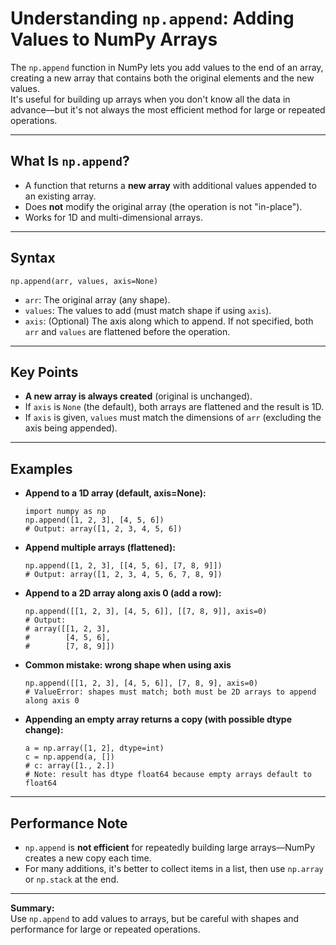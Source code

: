 # Understanding `np.append`: Adding Values to NumPy Arrays

The `np.append` function in NumPy lets you add values to the end of an array, creating a new array that contains both the original elements and the new values.  
It's useful for building up arrays when you don't know all the data in advance—but it's not always the most efficient method for large or repeated operations.

---

## What Is `np.append`?

- A function that returns a **new array** with additional values appended to an existing array.
- Does **not** modify the original array (the operation is not "in-place").
- Works for 1D and multi-dimensional arrays.

---

## Syntax

    np.append(arr, values, axis=None)

- `arr`: The original array (any shape).
- `values`: The values to add (must match shape if using `axis`).
- `axis`: (Optional) The axis along which to append. If not specified, both `arr` and `values` are flattened before the operation.

---

## Key Points

- **A new array is always created** (original is unchanged).
- If `axis` is `None` (the default), both arrays are flattened and the result is 1D.
- If `axis` is given, `values` must match the dimensions of `arr` (excluding the axis being appended).

---

## Examples

- **Append to a 1D array (default, axis=None):**

      import numpy as np
      np.append([1, 2, 3], [4, 5, 6])
      # Output: array([1, 2, 3, 4, 5, 6])

- **Append multiple arrays (flattened):**

      np.append([1, 2, 3], [[4, 5, 6], [7, 8, 9]])
      # Output: array([1, 2, 3, 4, 5, 6, 7, 8, 9])

- **Append to a 2D array along axis 0 (add a row):**

      np.append([[1, 2, 3], [4, 5, 6]], [[7, 8, 9]], axis=0)
      # Output:
      # array([[1, 2, 3],
      #        [4, 5, 6],
      #        [7, 8, 9]])

- **Common mistake: wrong shape when using axis**

      np.append([[1, 2, 3], [4, 5, 6]], [7, 8, 9], axis=0)
      # ValueError: shapes must match; both must be 2D arrays to append along axis 0

- **Appending an empty array returns a copy (with possible dtype change):**

      a = np.array([1, 2], dtype=int)
      c = np.append(a, [])
      # c: array([1., 2.])
      # Note: result has dtype float64 because empty arrays default to float64

---

## Performance Note

- `np.append` is **not efficient** for repeatedly building large arrays—NumPy creates a new copy each time.
- For many additions, it's better to collect items in a list, then use `np.array` or `np.stack` at the end.

---

**Summary:**  
Use `np.append` to add values to arrays, but be careful with shapes and performance for large or repeated operations.
